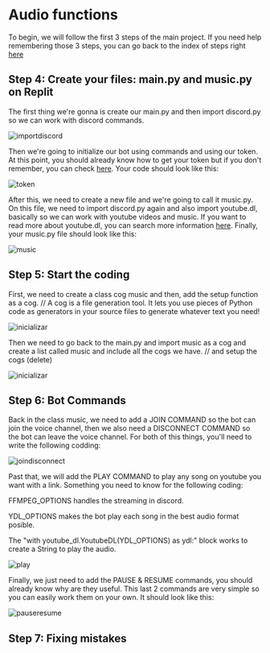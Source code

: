 # Audio functions

To begin, we will follow the first 3 steps of the main project.
If you need help remembering those 3 steps, you can go back to the index of steps right [here](https://github.com/VictorFloresJuarez/Workshop-Bots-on-Discord/blob/main/Sections/Creation%20process/Index%20of%20steps.md)

## Step 4: Create your files: main.py and music.py on Replit
The first thing we're gonna is create our main.py and then import discord.py so we can work with discord commands.

![importdiscord](https://github.com/VictorFloresJuarez/Workshop-Bots-on-Discord/blob/main/Resources/paso4.%20importDiscord.png?raw=true)

 Then we're going to initialize our bot using commands and using our token. At this point, you should already know how to get your token but if you don't remember, you can check [here](https://github.com/VictorFloresJuarez/Workshop-Bots-on-Discord/blob/main/Sections/Creation%20process/%3EStep2+++/Step4.md). Your code should look like this:
 
![token](https://github.com/VictorFloresJuarez/Workshop-Bots-on-Discord/blob/main/Resources/paso4.token.png?raw=true)
 
 After this, we need to create a new file and we're going to call it music.py. On this file, we need to import discord.py again and also import youtube.dl, basically so we can work with youtube videos and music. If you want to read more about youtube.dl, you can search more information [here](https://en.wikipedia.org/wiki/Youtube-dl). Finally, your music.py file should look like this:
 
![music](https://github.com/VictorFloresJuarez/Workshop-Bots-on-Discord/blob/main/Resources/paso4.music.png?raw=true)

## Step 5: Start the coding
First, we need to create a class cog music and then, add the setup function as a cog.
// A cog is a file generation tool. It lets you use pieces of Python code as generators in your source files to generate whatever text you need!

![inicializar](https://github.com/VictorFloresJuarez/Workshop-Bots-on-Discord/blob/main/Resources/paso5.inicializar.png?raw=true)

Then we need to go back to the main.py and import music as a cog and create a list called music and include all the cogs we have.
// and setup the cogs (delete)

![inicializar](https://github.com/VictorFloresJuarez/Workshop-Bots-on-Discord/blob/main/Resources/paso5.cogs.png?raw=true)

## Step 6: Bot Commands
Back in the class music, we need to add a JOIN COMMAND so the bot can join the voice channel, then we also need a DISCONNECT COMMAND so the bot can leave the voice channel. For both of this things, you'll need to write the following codding:

![joindisconnect](https://github.com/VictorFloresJuarez/Workshop-Bots-on-Discord/blob/main/Resources/paso6joindisconnect.png?raw=true)

Past that, we will add the PLAY COMMAND to play any song on youtube you want with a link. Something you need to know for the following coding:

FFMPEG_OPTIONS handles the streaming in discord.

YDL_OPTIONS makes the bot play each song in the best audio format posible.

The "with youtube_dl.YoutubeDL(YDL_OPTIONS) as ydl:" block works to create a String to play the audio.

![play](https://github.com/VictorFloresJuarez/Workshop-Bots-on-Discord/blob/main/Resources/paso6play.png?raw=true)

Finally, we just need to add the PAUSE & RESUME commands, you should already know why are they useful. This last 2 commands are very simple so you can easily work them on your own. It should look like this:

![pauseresume](https://github.com/VictorFloresJuarez/Workshop-Bots-on-Discord/blob/main/Resources/paso6.pauseresume.png?raw=true)

## Step 7: Fixing mistakes


